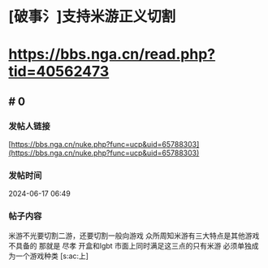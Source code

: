 # [破事氵]支持米游正义切割
# https://bbs.nga.cn/read.php?tid=40562473

## \# 0
### 发帖人链接
[https://bbs.nga.cn/nuke.php?func=ucp&uid=65788303](https://bbs.nga.cn/nuke.php?func=ucp&uid=65788303)
### 发帖时间
2024-06-17 06:49
### 帖子内容
米游不光要切割二游，还要切割一般向游戏
众所周知米游有三大特点是其他游戏不具备的
那就是 尽孝 开盒和lgbt
市面上同时满足这三点的只有米游
必须单独成为一个游戏种类
[s:ac:上]
